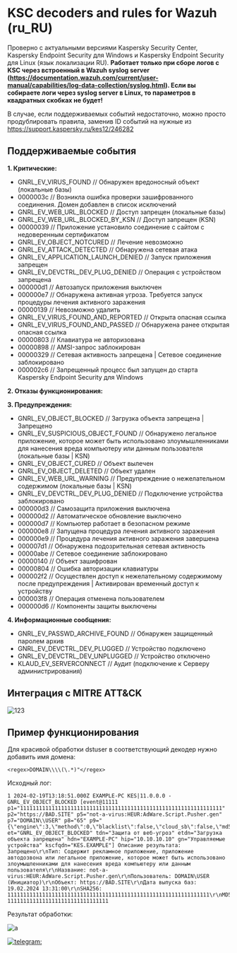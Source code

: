# KSC decoders and rules for Wazuh (ru_RU)

Проверно с актуальными версиями Kaspersky Security Center, Kaspersky Endpoint Security для Windows и Kaspersky Endpoint Security для Linux (язык локализации RU). **Работает только при сборе логов с KSC через встроенный в Wazuh syslog server (https://documentation.wazuh.com/current/user-manual/capabilities/log-data-collection/syslog.html). Если вы собираете логи через syslog server в Linux, то параметров в квадратных скобках не будет!**

В случае, если поддерживаемых событий недостаточно, можно просто продублировать правила, заменив ID событий на нужные из https://support.kaspersky.ru/kes12/246282

## Поддерживаемые события

**1. Критические:**

   - GNRL_EV_VIRUS_FOUND // Обнаружен вредоносный объект (локальные базы)
   - 0000003c // Возникла ошибка проверки зашифрованного соединения. Домен добавлен в список исключений
   - GNRL_EV_WEB_URL_BLOCKED // Доступ запрещен (локальные базы)
   - GNRL_EV_WEB_URL_BLOCKED_BY_KSN // Доступ запрещен (KSN)
   - 00000039 // Приложение установило соединение с сайтом с недоверенным сертификатом
   - GNRL_EV_OBJECT_NOTCURED // Лечение невозможно
   - GNRL_EV_ATTACK_DETECTED // Обнаружена сетевая атака
   - GNRL_EV_APPLICATION_LAUNCH_DENIED // Запуск приложения запрещен
   - GNRL_EV_DEVCTRL_DEV_PLUG_DENIED // Операция с устройством запрещена
   - 000000d1 // Автозапуск приложения выключен
   - 000000e7 // Обнаружена активная угроза. Требуется запуск процедуры лечения активного заражения
   - 00000139 // Невозможно удалить
   - GNRL_EV_VIRUS_FOUND_AND_REPORTED // Открыта опасная ссылка
   - GNRL_EV_VIRUS_FOUND_AND_PASSED // Обнаружена ранее открытая опасная ссылка
   - 00000803 // Клавиатура не авторизована
   - 00000898 // AMSI-запрос заблокирован
   - 00000329 // Сетевая активность запрещена | Сетевое соединение заблокировано 
   - 000002c6 // Запрещенный процесс был запущен до старта Kaspersky Endpoint Security для Windows

**2. Отказы функционирования:**

**3. Предупреждения:**

   - GNRL_EV_OBJECT_BLOCKED // Загрузка объекта запрещена | Запрещено
   - GNRL_EV_SUSPICIOUS_OBJECT_FOUND // Обнаружено легальное приложение, которое может быть использовано злоумышленниками для нанесения вреда компьютеру или данным пользователя (локальные базы | KSN)
   - GNRL_EV_OBJECT_CURED // Объект вылечен
   - GNRL_EV_OBJECT_DELETED // Объект удален
   - GNRL_EV_WEB_URL_WARNING // Предупреждение о нежелательном содержимом (локальные базы | KSN)
   - GNRL_EV_DEVCTRL_DEV_PLUG_DENIED // Подключение устройства заблокировано
   - 000000d3 // Самозащита приложения выключена
   - 000000d2 // Автоматическое обновление выключено
   - 000000d7 // Компьютер работает в безопасном режиме
   - 000000e8 // Запущена процедура лечения активного заражения
   - 000000e9 // Процедура лечения активного заражения завершена
   - 000007d1 // Обнаружена подозрительная сетевая активность
   - 00000abe // Сетевое соединение заблокировано
   - 00000140 // Объект зашифрован
   - 00000804 // Ошибка авторизации клавиатуры
   - 000002f2 // Осуществлен доступ к нежелательному содержимому после предупреждения | Активирован временный доступ к устройству
   - 000003f8 // Операция отменена пользователем
   - 000000d6 // Компоненты защиты выключены

**4. Информационные сообщения:**
     
   - GNRL_EV_PASSWD_ARCHIVE_FOUND // Обнаружен защищенный паролем архив
   - GNRL_EV_DEVCTRL_DEV_PLUGGED // Устройство подключено
   - GNRL_EV_DEVCTRL_DEV_UNPLUGGED // Устройство отключено
   - KLAUD_EV_SERVERCONNECT // Аудит (подключение к Серверу администрирования)

## Интеграция с MITRE ATT&CK
![123](https://github.com/tread-lightly/KSC_decoders_and_rules_for_Wazuh_ru_RU/assets/125260132/dd3dae2f-edee-4d4b-a16c-184ab91edd6d)

## Пример функционирования
Для красивой обработки dstuser в соответствующий декодер нужно добавить имя домена:

```<regex>DOMAIN\\\\(\.*)"</regex>```

Исходный лог:

```
1 2024-02-19T13:18:51.000Z EXAMPLE-PC KES|11.0.0.0 - GNRL_EV_OBJECT_BLOCKED [event@11111 p1="1111111111111111111111111111111111111111111111111111111111111111" p2="https://BAD.SITE" p5="not-a-virus:HEUR:AdWare.Script.Pusher.gen" p7="DOMAIN\\USER" p8="65" p9="{\"engine\":3,\"method\":0,\"blacklist\":false,\"cloud_sb\":false,\"md5\":\"11111111111111111111111111111111\"}" et="GNRL_EV_OBJECT_BLOCKED" tdn="Защита от веб-угроз" etdn="Загрузка объекта запрещена" hdn="EXAMPLE-PC" hip="10.10.10.10" gn="Управляемые устройства" kscfqdn="KES.EXAMPLE"] ﻿Описание результата: Запрещено\r\nТип: Содержит рекламное приложение, приложение автодозвона или легальное приложение, которое может быть использовано злоумышленниками для нанесения вреда компьютеру или данным пользователя\r\nНазвание: not-a-virus:HEUR:AdWare.Script.Pusher.gen\r\nПользователь: DOMAIN\USER (Инициатор)\r\nОбъект: https://BAD.SITE\r\nДата выпуска баз: 19.02.2024 13:31:00\r\nSHA256: 1111111111111111111111111111111111111111111111111111111111111111\r\nMD5: 11111111111111111111111111111111
```
Результат обработки:

![a](https://github.com/tread-lightly/KSC_decoders_and_rules_for_Wazuh_ru_RU/assets/125260132/797b7f4d-6b73-4073-8b6c-d9ab54ad5c71)

[![telegram:](https://img.shields.io/badge/Telegram-@wladimirwakhrushew-blue)](https://t.me/wladimirwakhrushew)

